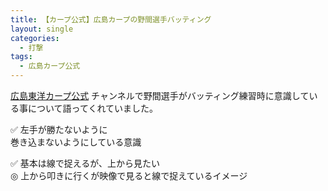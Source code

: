 ```yaml
---
title: 【カープ公式】広島カープの野間選手バッティング
layout: single
categories:
  - 打撃
tags:
  - 広島カープ公式
---
```


[広島東洋カープ公式](https://www.youtube.com/channel/UC0VGvOEN22JcprH7pZrCwiw) チャンネルで野間選手がバッティング練習時に意識している事について語ってくれていました。

✅ 左手が勝たないように  
巻き込まないようにしている意識

✅ 基本は線で捉えるが、上から見たい  
◎ 上から叩きに行くが映像で見ると線で捉えているイメージ

<!--<iframe width="560" height="315" src="https://www.youtube.com/embed/lfW68p7qy0M" frameborder="0" allow="accelerometer; autoplay; encrypted-media; gyroscope; picture-in-picture" allowfullscreen></iframe>-->